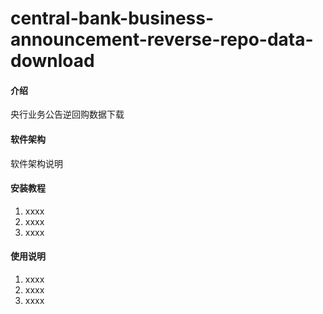 # central-bank-business-announcement-reverse-repo-data-download

#### 介绍
央行业务公告逆回购数据下载

#### 软件架构
软件架构说明


#### 安装教程

1.  xxxx
2.  xxxx
3.  xxxx

#### 使用说明

1.  xxxx
2.  xxxx
3.  xxxx
